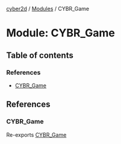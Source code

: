 [cyber2d](../README.md) / [Modules](../modules.md) / CYBR\_Game

# Module: CYBR\_Game

## Table of contents

### References

- [CYBR\_Game](CYBR_Game-1.md#cybr_game)

## References

### CYBR\_Game

Re-exports [CYBR_Game](../classes/CYBR_Game.CYBR_Game.md)
